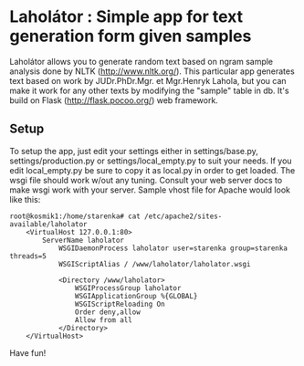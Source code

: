 Laholátor : Simple app for text generation form given samples
========================================================

Laholátor allows you to generate random text based on ngram sample analysis done by NLTK (http://www.nltk.org/).
This particular app generates text based on work by JUDr.PhDr.Mgr. et Mgr.Henryk Lahola, but you can make it work
for any other texts by modifying the "sample" table in db. It's build on Flask (http://flask.pocoo.org/) web framework.

Setup
-----

To setup the app, just edit your settings either in settings/base.py, settings/production.py or settings/local_empty.py to suit your needs. If you edit local_empty.py be sure to copy it as local.py in order to get loaded. The wsgi file should work w/out any tuning. Consult your web server docs to make wsgi work with your server. Sample vhost file for Apache would look like this:

    root@kosmik1:/home/starenka# cat /etc/apache2/sites-available/laholator
        <VirtualHost 127.0.0.1:80>
            ServerName laholator
                WSGIDaemonProcess laholator user=starenka group=starenka threads=5
                WSGIScriptAlias / /www/laholator/laholator.wsgi

                <Directory /www/laholator>
                    WSGIProcessGroup laholator
                    WSGIApplicationGroup %{GLOBAL}
                    WSGIScriptReloading On
                    Order deny,allow
                    Allow from all
                </Directory>
        </VirtualHost>

Have fun!

